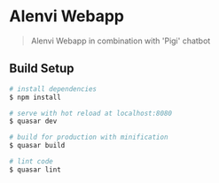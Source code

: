 # Alenvi Webapp

> Alenvi Webapp in combination with 'Pigi' chatbot

## Build Setup

``` bash
# install dependencies
$ npm install

# serve with hot reload at localhost:8080
$ quasar dev

# build for production with minification
$ quasar build

# lint code
$ quasar lint
```
